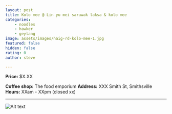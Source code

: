 ```yaml
---
layout: post
title: Kolo mee @ Lin yu mei sarawak laksa & kolo mee
categories: 
    - noodles
    - hawker
    - geylang
image: assets/images/haig-rd-kolo-mee-1.jpg
featured: false
hidden: false
rating: 0
author: steve

---
```



**Price:** $X.XX  

**Coffee shop:** The food emporium
**Address:** XXX Smith St, Smithsville  
**Hours:** XXam - XXpm (closed xx)  

***  

![Alt text](/assets/images/image.jpg "alt text")